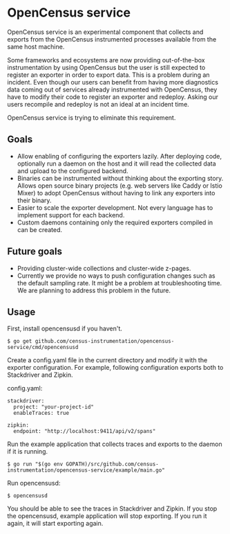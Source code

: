 # OpenCensus service

OpenCensus service is an experimental component that collects and
exports from the OpenCensus instrumented processes available from the
same host machine.

Some frameworks and ecosystems are now providing out-of-the-box
instrumentation by using OpenCensus but the user is still expected
to register an exporter in order to export data. This is a problem
during an incident. Even though our users can benefit from having
more diagnostics data coming out of services already instrumented
with OpenCensus, they have to modify their code to register an
exporter and redeploy. Asking our users recompile and redeploy is
not an ideal at an incident time.

OpenCensus service is trying to eliminate this requirement.

## Goals

* Allow enabling of configuring the exporters lazily. After deploying code,
optionally run a daemon on the host and it will read the
collected data and upload to the configured backend.
* Binaries can be instrumented without thinking about the exporting story.
Allows open source binary projects (e.g. web servers like Caddy or Istio Mixer)
to adopt OpenCensus without having to link any exporters into their binary.
* Easier to scale the exporter development. Not every language has to
implement support for each backend.
* Custom daemons containing only the required exporters compiled in can be created. 

## Future goals
* Providing cluster-wide collections and cluster-wide z-pages.
* Currently we provide no ways to push configuration changes such as the
default sampling rate. It might be a problem at troubleshooting time. 
We are planning to address this problem in the future.

## Usage

First, install opencensusd if you haven't.

```
$ go get github.com/census-instrumentation/opencensus-service/cmd/opencensusd
```

Create a config.yaml file in the current directory and modify
it with the exporter configuration. For example, following
configuration exports both to Stackdriver and Zipkin.


config.yaml:

```
stackdriver:
  project: "your-project-id"
  enableTraces: true

zipkin:
  endpoint: "http://localhost:9411/api/v2/spans"
```

Run the example application that collects traces and exports
to the daemon if it is running.

```
$ go run "$(go env GOPATH)/src/github.com/census-instrumentation/opencensus-service/example/main.go"
```

Run opencensusd:

```
$ opencensusd
```

You should be able to see the traces in Stackdriver and Zipkin.
If you stop the opencensusd, example application will stop exporting.
If you run it again, it will start exporting again.
